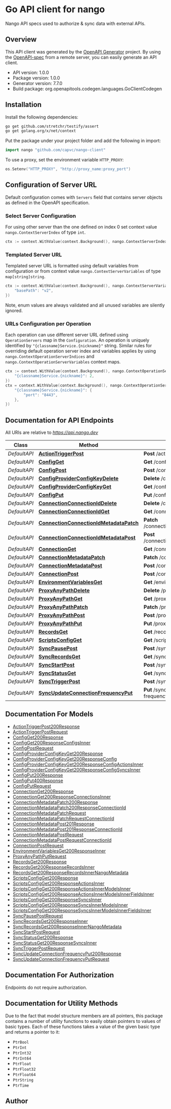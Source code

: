 # Go API client for nango

Nango API specs used to authorize & sync data with external APIs.

## Overview
This API client was generated by the [OpenAPI Generator](https://openapi-generator.tech) project.  By using the [OpenAPI-spec](https://www.openapis.org/) from a remote server, you can easily generate an API client.

- API version: 1.0.0
- Package version: 1.0.0
- Generator version: 7.7.0
- Build package: org.openapitools.codegen.languages.GoClientCodegen

## Installation

Install the following dependencies:

```sh
go get github.com/stretchr/testify/assert
go get golang.org/x/net/context
```

Put the package under your project folder and add the following in import:

```go
import nango "github.com/capvc/nango-client"
```

To use a proxy, set the environment variable `HTTP_PROXY`:

```go
os.Setenv("HTTP_PROXY", "http://proxy_name:proxy_port")
```

## Configuration of Server URL

Default configuration comes with `Servers` field that contains server objects as defined in the OpenAPI specification.

### Select Server Configuration

For using other server than the one defined on index 0 set context value `nango.ContextServerIndex` of type `int`.

```go
ctx := context.WithValue(context.Background(), nango.ContextServerIndex, 1)
```

### Templated Server URL

Templated server URL is formatted using default variables from configuration or from context value `nango.ContextServerVariables` of type `map[string]string`.

```go
ctx := context.WithValue(context.Background(), nango.ContextServerVariables, map[string]string{
	"basePath": "v2",
})
```

Note, enum values are always validated and all unused variables are silently ignored.

### URLs Configuration per Operation

Each operation can use different server URL defined using `OperationServers` map in the `Configuration`.
An operation is uniquely identified by `"{classname}Service.{nickname}"` string.
Similar rules for overriding default operation server index and variables applies by using `nango.ContextOperationServerIndices` and `nango.ContextOperationServerVariables` context maps.

```go
ctx := context.WithValue(context.Background(), nango.ContextOperationServerIndices, map[string]int{
	"{classname}Service.{nickname}": 2,
})
ctx = context.WithValue(context.Background(), nango.ContextOperationServerVariables, map[string]map[string]string{
	"{classname}Service.{nickname}": {
		"port": "8443",
	},
})
```

## Documentation for API Endpoints

All URIs are relative to *https://api.nango.dev*

Class | Method | HTTP request | Description
------------ | ------------- | ------------- | -------------
*DefaultAPI* | [**ActionTriggerPost**](docs/DefaultAPI.md#actiontriggerpost) | **Post** /action/trigger | 
*DefaultAPI* | [**ConfigGet**](docs/DefaultAPI.md#configget) | **Get** /config | 
*DefaultAPI* | [**ConfigPost**](docs/DefaultAPI.md#configpost) | **Post** /config | 
*DefaultAPI* | [**ConfigProviderConfigKeyDelete**](docs/DefaultAPI.md#configproviderconfigkeydelete) | **Delete** /config/{providerConfigKey} | 
*DefaultAPI* | [**ConfigProviderConfigKeyGet**](docs/DefaultAPI.md#configproviderconfigkeyget) | **Get** /config/{providerConfigKey} | 
*DefaultAPI* | [**ConfigPut**](docs/DefaultAPI.md#configput) | **Put** /config | 
*DefaultAPI* | [**ConnectionConnectionIdDelete**](docs/DefaultAPI.md#connectionconnectioniddelete) | **Delete** /connection/{connectionId} | 
*DefaultAPI* | [**ConnectionConnectionIdGet**](docs/DefaultAPI.md#connectionconnectionidget) | **Get** /connection/{connectionId} | 
*DefaultAPI* | [**ConnectionConnectionIdMetadataPatch**](docs/DefaultAPI.md#connectionconnectionidmetadatapatch) | **Patch** /connection/{connectionId}/metadata | 
*DefaultAPI* | [**ConnectionConnectionIdMetadataPost**](docs/DefaultAPI.md#connectionconnectionidmetadatapost) | **Post** /connection/{connectionId}/metadata | 
*DefaultAPI* | [**ConnectionGet**](docs/DefaultAPI.md#connectionget) | **Get** /connection | 
*DefaultAPI* | [**ConnectionMetadataPatch**](docs/DefaultAPI.md#connectionmetadatapatch) | **Patch** /connection/metadata | 
*DefaultAPI* | [**ConnectionMetadataPost**](docs/DefaultAPI.md#connectionmetadatapost) | **Post** /connection/metadata | 
*DefaultAPI* | [**ConnectionPost**](docs/DefaultAPI.md#connectionpost) | **Post** /connection | 
*DefaultAPI* | [**EnvironmentVariablesGet**](docs/DefaultAPI.md#environmentvariablesget) | **Get** /environment-variables | 
*DefaultAPI* | [**ProxyAnyPathDelete**](docs/DefaultAPI.md#proxyanypathdelete) | **Delete** /proxy/{anyPath} | 
*DefaultAPI* | [**ProxyAnyPathGet**](docs/DefaultAPI.md#proxyanypathget) | **Get** /proxy/{anyPath} | 
*DefaultAPI* | [**ProxyAnyPathPatch**](docs/DefaultAPI.md#proxyanypathpatch) | **Patch** /proxy/{anyPath} | 
*DefaultAPI* | [**ProxyAnyPathPost**](docs/DefaultAPI.md#proxyanypathpost) | **Post** /proxy/{anyPath} | 
*DefaultAPI* | [**ProxyAnyPathPut**](docs/DefaultAPI.md#proxyanypathput) | **Put** /proxy/{anyPath} | 
*DefaultAPI* | [**RecordsGet**](docs/DefaultAPI.md#recordsget) | **Get** /records | 
*DefaultAPI* | [**ScriptsConfigGet**](docs/DefaultAPI.md#scriptsconfigget) | **Get** /scripts/config | 
*DefaultAPI* | [**SyncPausePost**](docs/DefaultAPI.md#syncpausepost) | **Post** /sync/pause | 
*DefaultAPI* | [**SyncRecordsGet**](docs/DefaultAPI.md#syncrecordsget) | **Get** /sync/records | 
*DefaultAPI* | [**SyncStartPost**](docs/DefaultAPI.md#syncstartpost) | **Post** /sync/start | 
*DefaultAPI* | [**SyncStatusGet**](docs/DefaultAPI.md#syncstatusget) | **Get** /sync/status | 
*DefaultAPI* | [**SyncTriggerPost**](docs/DefaultAPI.md#synctriggerpost) | **Post** /sync/trigger | 
*DefaultAPI* | [**SyncUpdateConnectionFrequencyPut**](docs/DefaultAPI.md#syncupdateconnectionfrequencyput) | **Put** /sync/update-connection-frequency | 


## Documentation For Models

 - [ActionTriggerPost200Response](docs/ActionTriggerPost200Response.md)
 - [ActionTriggerPostRequest](docs/ActionTriggerPostRequest.md)
 - [ConfigGet200Response](docs/ConfigGet200Response.md)
 - [ConfigGet200ResponseConfigsInner](docs/ConfigGet200ResponseConfigsInner.md)
 - [ConfigPostRequest](docs/ConfigPostRequest.md)
 - [ConfigProviderConfigKeyGet200Response](docs/ConfigProviderConfigKeyGet200Response.md)
 - [ConfigProviderConfigKeyGet200ResponseConfig](docs/ConfigProviderConfigKeyGet200ResponseConfig.md)
 - [ConfigProviderConfigKeyGet200ResponseConfigActionsInner](docs/ConfigProviderConfigKeyGet200ResponseConfigActionsInner.md)
 - [ConfigProviderConfigKeyGet200ResponseConfigSyncsInner](docs/ConfigProviderConfigKeyGet200ResponseConfigSyncsInner.md)
 - [ConfigPut200Response](docs/ConfigPut200Response.md)
 - [ConfigPut400Response](docs/ConfigPut400Response.md)
 - [ConfigPutRequest](docs/ConfigPutRequest.md)
 - [ConnectionGet200Response](docs/ConnectionGet200Response.md)
 - [ConnectionGet200ResponseConnectionsInner](docs/ConnectionGet200ResponseConnectionsInner.md)
 - [ConnectionMetadataPatch200Response](docs/ConnectionMetadataPatch200Response.md)
 - [ConnectionMetadataPatch200ResponseConnectionId](docs/ConnectionMetadataPatch200ResponseConnectionId.md)
 - [ConnectionMetadataPatchRequest](docs/ConnectionMetadataPatchRequest.md)
 - [ConnectionMetadataPatchRequestConnectionId](docs/ConnectionMetadataPatchRequestConnectionId.md)
 - [ConnectionMetadataPost201Response](docs/ConnectionMetadataPost201Response.md)
 - [ConnectionMetadataPost201ResponseConnectionId](docs/ConnectionMetadataPost201ResponseConnectionId.md)
 - [ConnectionMetadataPostRequest](docs/ConnectionMetadataPostRequest.md)
 - [ConnectionMetadataPostRequestConnectionId](docs/ConnectionMetadataPostRequestConnectionId.md)
 - [ConnectionPostRequest](docs/ConnectionPostRequest.md)
 - [EnvironmentVariablesGet200ResponseInner](docs/EnvironmentVariablesGet200ResponseInner.md)
 - [ProxyAnyPathPutRequest](docs/ProxyAnyPathPutRequest.md)
 - [RecordsGet200Response](docs/RecordsGet200Response.md)
 - [RecordsGet200ResponseRecordsInner](docs/RecordsGet200ResponseRecordsInner.md)
 - [RecordsGet200ResponseRecordsInnerNangoMetadata](docs/RecordsGet200ResponseRecordsInnerNangoMetadata.md)
 - [ScriptsConfigGet200Response](docs/ScriptsConfigGet200Response.md)
 - [ScriptsConfigGet200ResponseActionsInner](docs/ScriptsConfigGet200ResponseActionsInner.md)
 - [ScriptsConfigGet200ResponseActionsInnerModelsInner](docs/ScriptsConfigGet200ResponseActionsInnerModelsInner.md)
 - [ScriptsConfigGet200ResponseActionsInnerModelsInnerFieldsInner](docs/ScriptsConfigGet200ResponseActionsInnerModelsInnerFieldsInner.md)
 - [ScriptsConfigGet200ResponseSyncsInner](docs/ScriptsConfigGet200ResponseSyncsInner.md)
 - [ScriptsConfigGet200ResponseSyncsInnerModelsInner](docs/ScriptsConfigGet200ResponseSyncsInnerModelsInner.md)
 - [ScriptsConfigGet200ResponseSyncsInnerModelsInnerFieldsInner](docs/ScriptsConfigGet200ResponseSyncsInnerModelsInnerFieldsInner.md)
 - [SyncPausePostRequest](docs/SyncPausePostRequest.md)
 - [SyncRecordsGet200ResponseInner](docs/SyncRecordsGet200ResponseInner.md)
 - [SyncRecordsGet200ResponseInnerNangoMetadata](docs/SyncRecordsGet200ResponseInnerNangoMetadata.md)
 - [SyncStartPostRequest](docs/SyncStartPostRequest.md)
 - [SyncStatusGet200Response](docs/SyncStatusGet200Response.md)
 - [SyncStatusGet200ResponseSyncsInner](docs/SyncStatusGet200ResponseSyncsInner.md)
 - [SyncTriggerPostRequest](docs/SyncTriggerPostRequest.md)
 - [SyncUpdateConnectionFrequencyPut200Response](docs/SyncUpdateConnectionFrequencyPut200Response.md)
 - [SyncUpdateConnectionFrequencyPutRequest](docs/SyncUpdateConnectionFrequencyPutRequest.md)


## Documentation For Authorization

Endpoints do not require authorization.


## Documentation for Utility Methods

Due to the fact that model structure members are all pointers, this package contains
a number of utility functions to easily obtain pointers to values of basic types.
Each of these functions takes a value of the given basic type and returns a pointer to it:

* `PtrBool`
* `PtrInt`
* `PtrInt32`
* `PtrInt64`
* `PtrFloat`
* `PtrFloat32`
* `PtrFloat64`
* `PtrString`
* `PtrTime`

## Author




